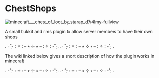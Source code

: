 # ChestShops

![minecraft___chest_of_loot_by_starap_d7r4lmy-fullview](https://user-images.githubusercontent.com/69723698/114266597-0c728f80-99ef-11eb-9d34-78f4d6b8d3f4.png)

A small bukkit and nms plugin to allow server members to have their own shops

. ⋅ ˚̣- : ✧ : – ⭒ ⊹ ⭒ – : ✧ : -˚̣⋅ .. ⋅ ˚̣- : ✧ : – ⭒ ⊹ ⭒ – : ✧ : -˚̣⋅ .

The wiki linked below gives a short description of how the plugin works in minecraft 

. ⋅ ˚̣- : ✧ : – ⭒ ⊹ ⭒ – : ✧ : -˚̣⋅ .. ⋅ ˚̣- : ✧ : – ⭒ ⊹ ⭒ – : ✧ : -˚̣⋅ .

